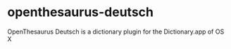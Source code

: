 # openthesaurus-deutsch
OpenThesaurus Deutsch is a dictionary plugin for the Dictionary.app of OS X
